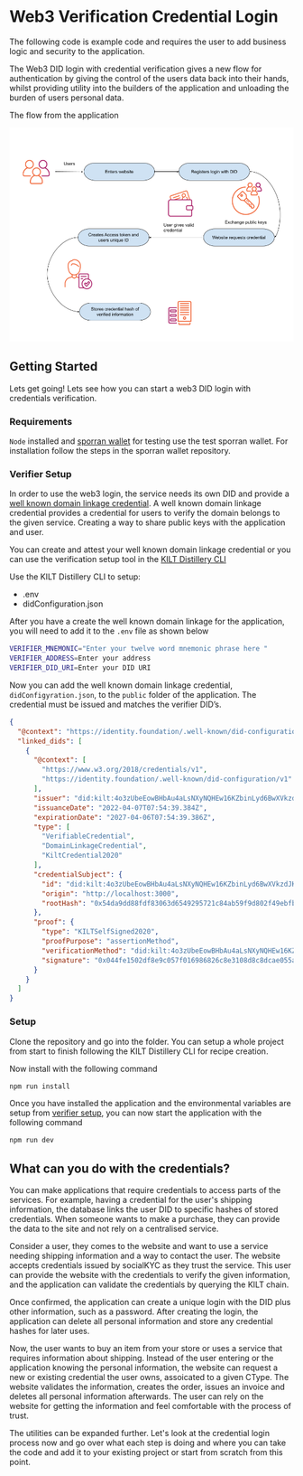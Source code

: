 # Web3 Verification Credential Login

The following code is example code and requires the user to add business logic and security to the application.

The Web3 DID login with credential verification gives a new flow for authentication by giving the control of the users data back into their hands, whilst providing utility into the builders of the application and unloading the burden of users personal data.

The flow from the application

![](./public/web3LoginFlow.png)

## Getting Started

Lets get going! Lets see how you can start a web3 DID login with credentials verification.

### Requirements

`Node` installed and [sporran wallet](https://github.com/BTE-Trusted-Entity/sporran-extension/tree/main) for testing use the test sporran wallet. For installation follow the steps in the sporran wallet repository.

### Verifier Setup

In order to use the web3 login, the service needs its own DID and provide a [well known domain linkage credential](https://identity.foundation/specs/did-configuration/). A well known domain linkage credential provides a credential for users to verify the domain belongs to the given service. Creating a way to share public keys with the application and user.

You can create and attest your well known domain linkage credential or you can use the verification setup tool in the [KILT Distillery CLI](https://github.com/KILTprotocol/kilt-distillery-cli/tree/main/recipes)

Use the KILT Distillery CLI to setup:

- .env
- didConfiguration.json

After you have a create the well known domain linkage for the application, you will need to add it to the `.env` file as shown below 

```BASH
VERIFIER_MNEMONIC="Enter your twelve word mnemonic phrase here "
VERIFIER_ADDRESS=Enter your address
VERIFIER_DID_URI=Enter your DID URI
```

Now you can add the well known domain linkage credential, `didConfigyration.json`, to the `public` folder of the application. The credential must be issued and matches the verifier DID’s.

```JSON
{
  "@context": "https://identity.foundation/.well-known/did-configuration/v1",
  "linked_dids": [
    {
      "@context": [
        "https://www.w3.org/2018/credentials/v1",
        "https://identity.foundation/.well-known/did-configuration/v1"
      ],
      "issuer": "did:kilt:4o3zUbeEowBHbAu4aLsNXyNQHEw16KZbinLyd6BwXVkzdJKn",
      "issuanceDate": "2022-04-07T07:54:39.384Z",
      "expirationDate": "2027-04-06T07:54:39.386Z",
      "type": [
        "VerifiableCredential",
        "DomainLinkageCredential",
        "KiltCredential2020"
      ],
      "credentialSubject": {
        "id": "did:kilt:4o3zUbeEowBHbAu4aLsNXyNQHEw16KZbinLyd6BwXVkzdJKn",
        "origin": "http://localhost:3000",
        "rootHash": "0x54da9dd88fdf83063d6549295721c84ab59f9d802f49ebfb20e5a00e250625ec"
      },
      "proof": {
        "type": "KILTSelfSigned2020",
        "proofPurpose": "assertionMethod",
        "verificationMethod": "did:kilt:4o3zUbeEowBHbAu4aLsNXyNQHEw16KZbinLyd6BwXVkzdJKn#0x5e7ea14081452641c4970081552f774d4b2495ce918ddc0e35fd50735e5d7e1c",
        "signature": "0x044fe1502df8e9c057f016986826c8e3108d8c8dcae055af041f9fa51ce34a201d6c4428242fb6d6690fc3833f040b3e5c91b94c997e7a4232f5c5ee1ca7eb89"
      }
    }
  ]
}

```

### Setup

Clone the repository and go into the folder. You can setup a whole project from start to finish following the KILT Distillery CLI for recipe creation.

Now install with the following command

```js
npm run install 
```

Once you have installed the application and the environmental variables are setup from [verifier setup](#verifier-setup), you can now start the application with the following command

```js
npm run dev
```

## What can you do with the credentials?

You can make applications that require credentials to access parts of the services. For example, having a credential for the user's shipping information, the database links the user DID to specific hashes of stored credentials. When someone wants to make a purchase, they can provide the data to the site and not rely on a centralised service.

Consider a user, they comes to the website and want to use a service needing shipping information and a way to contact the user. The website accepts credentials issued by socialKYC as they trust the service. This user can provide the website with the credentials to verify the given information, and the application can validate the credentials by querying the KILT chain.

Once confirmed, the application can create a unique login with the DID plus other information, such as a password. After creating the login, the application can delete all personal information and store any credential hashes for later uses.

Now, the user wants to buy an item from your store or uses a service that requires information about shipping. Instead of the user entering or the application knowing the personal information, the website can request a new or existing credential the user owns, assoicated to a given CType. The website validates the information, creates the order, issues an invoice and deletes all personal information afterwards. The user can rely on the website for getting the information and feel comfortable with the process of trust.

The utilities can be expanded further. Let's look at the credential login process now and go over what each step is doing and where you can take the code and add it to your existing project or start from scratch from this point.

